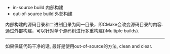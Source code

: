 - in-source build 内部构建
- out-of-source build 外部构建

内部构建的源码目录和二进制目录为同一目录，即CMake会改变源码目录的内容.
通过外部构建，可以针对单个源码树进行多重构建()Multiple builds).


---

如果保证代码干净的话, 最好是使用out-of-source的方法, clean and clear.
